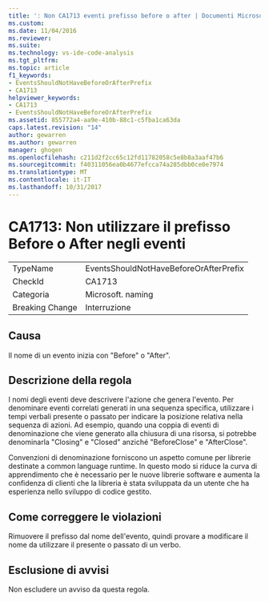 ```yaml
---
title: ': Non CA1713 eventi prefisso before o after | Documenti Microsoft'
ms.custom: 
ms.date: 11/04/2016
ms.reviewer: 
ms.suite: 
ms.technology: vs-ide-code-analysis
ms.tgt_pltfrm: 
ms.topic: article
f1_keywords:
- EventsShouldNotHaveBeforeOrAfterPrefix
- CA1713
helpviewer_keywords:
- CA1713
- EventsShouldNotHaveBeforeOrAfterPrefix
ms.assetid: 855772a4-aa9e-410b-88c1-c5fba1ca63da
caps.latest.revision: "14"
author: gewarren
ms.author: gewarren
manager: ghogen
ms.openlocfilehash: c211d2f2cc65c12fd11782058c5e8b8a3aaf47b6
ms.sourcegitcommit: f40311056ea0b4677efcca74a285dbb0ce0e7974
ms.translationtype: MT
ms.contentlocale: it-IT
ms.lasthandoff: 10/31/2017
---
```

# <a name="ca1713-events-should-not-have-before-or-after-prefix"></a>CA1713: Non utilizzare il prefisso Before o After negli eventi
|||  
|-|-|  
|TypeName|EventsShouldNotHaveBeforeOrAfterPrefix|  
|CheckId|CA1713|  
|Categoria|Microsoft. naming|  
|Breaking Change|Interruzione|  
  
## <a name="cause"></a>Causa  
 Il nome di un evento inizia con "Before" o "After".  
  
## <a name="rule-description"></a>Descrizione della regola  
 I nomi degli eventi deve descrivere l'azione che genera l'evento. Per denominare eventi correlati generati in una sequenza specifica, utilizzare i tempi verbali presente o passato per indicare la posizione relativa nella sequenza di azioni. Ad esempio, quando una coppia di eventi di denominazione che viene generato alla chiusura di una risorsa, si potrebbe denominarla "Closing" e "Closed" anziché "BeforeClose" e "AfterClose".  
  
 Convenzioni di denominazione forniscono un aspetto comune per librerie destinate a common language runtime. In questo modo si riduce la curva di apprendimento che è necessario per le nuove librerie software e aumenta la confidenza di clienti che la libreria è stata sviluppata da un utente che ha esperienza nello sviluppo di codice gestito.  
  
## <a name="how-to-fix-violations"></a>Come correggere le violazioni  
 Rimuovere il prefisso dal nome dell'evento, quindi provare a modificare il nome da utilizzare il presente o passato di un verbo.  
  
## <a name="when-to-suppress-warnings"></a>Esclusione di avvisi  
 Non escludere un avviso da questa regola.
